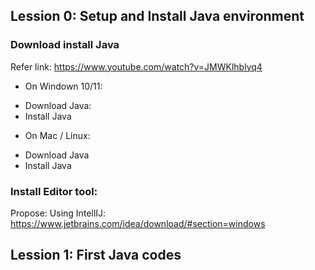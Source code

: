 ## Lession 0: Setup and Install Java environment

### Download install Java
Refer link: https://www.youtube.com/watch?v=JMWKlhblyq4

- On Windown 10/11:
+ Download Java: 
+ Install Java

- On Mac / Linux:
+ Download Java
+ Install Java

### Install Editor tool:
Propose: Using IntellIJ: https://www.jetbrains.com/idea/download/#section=windows

## Lession 1: First Java codes
